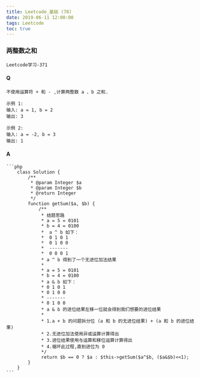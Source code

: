 ```yaml
---
title: Leetcode_基础 (78)
date: 2019-06-11 12:00:00
tags: Leetcode
toc: true
---
```


### 两整数之和
    Leetcode学习-371

<!-- more -->

#### Q
    不使用运算符 + 和 - ​​​​​​​,计算两整数 ​​​​​​​a 、b ​​​​​​​之和.

    示例 1:
    输入: a = 1, b = 2
    输出: 3

    示例 2:
    输入: a = -2, b = 3
    输出: 1

#### A
    ```php
        class Solution {
            /**
             * @param Integer $a
             * @param Integer $b
             * @return Integer
             */
            function getSum($a, $b) {
                /**
                 * 结题思路
                 * a = 5 = 0101
                 * b = 4 = 0100
                 *  a ^ b 如下：
                 *  0 1 0 1
                 *  0 1 0 0
                 *  -------
                 *  0 0 0 1
                 * a ^ b 得到了一个无进位加法结果
                 *
                 * a = 5 = 0101
                 * b = 4 = 0100
                 * a & b 如下：
                 * 0 1 0 1
                 * 0 1 0 0
                 * -------
                 * 0 1 0 0
                 * a & b 的进位结果左移一位就会得到我们想要的进位结果
                 * 
                 * 1.a + b 的问题拆分位 (a 和 b 的无进位结果) + (a 和 b 的进位结果)
                 * 2.无进位加法使用异或运算计算得出
                 * 3.进位结果使用与运算和移位运算计算得出
                 * 4.循环此过程,直到进位为 0
                 */
                 return $b == 0 ? $a : $this->getSum($a^$b, ($a&$b)<<1);
            }
        }
    ```
